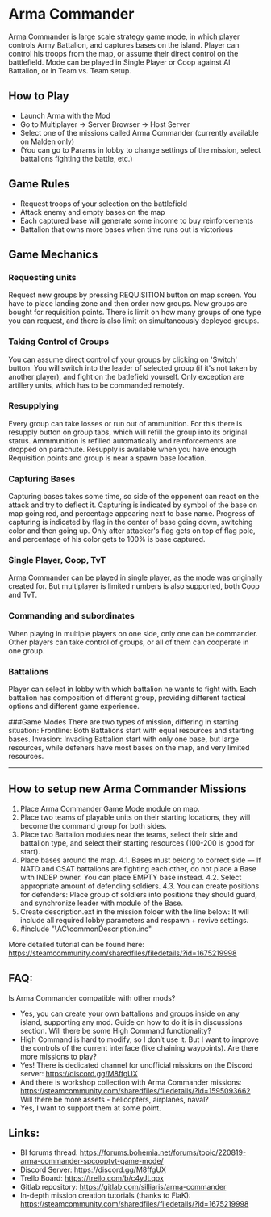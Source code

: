 # Arma Commander

Arma Commander is large scale strategy game mode, in which player controls Army Battalion, and captures bases on the island. Player can control his troops from the map, or assume their direct control on the battlefield. Mode can be played in Single Player or Coop against AI Battalion, or in Team vs. Team setup.

## How to Play
- Launch Arma with the Mod
- Go to Multiplayer -> Server Browser -> Host Server
- Select one of the missions called Arma Commander (currently available on Malden only)
- (You can go to Params in lobby to change settings of the mission, select battalions fighting the battle, etc.)

## Game Rules

- Request troops of your selection on the battlefield
- Attack enemy and empty bases on the map
- Each captured base will generate some income to buy reinforcements
- Battalion that owns more bases when time runs out is victorious

## Game Mechanics

### Requesting units
Request new groups by pressing REQUISITION button on map screen.
You have to place landing zone and then order new groups.
New groups are bought for requisition points. There is limit on how many groups of one type you can request, and there is also limit on simultaneously deployed groups.

### Taking Control of Groups
You can assume direct control of your groups by clicking on 'Switch' button. You will switch into the leader of selected group (if it's not taken by another player), and fight on the batlefield yourself.
Only exception are artillery units, which has to be commanded remotely.

### Resupplying
Every group can take losses or run out of ammunition. For this there is resupply button on group tabs, which will refill the group into its original status. Ammmunition is refilled automatically and reinforcements are dropped on parachute.
Resupply is available when you have enough Requisition points and group is near a spawn base location.

### Capturing Bases
Capturing bases takes some time, so side of the opponent can react on the attack and try to deflect it. Capturing is indicated by symbol of the base on map going red, and percentage appearing next to base name. Progress of capturing is indicated by flag in the center of base going down, switching color and then going up. Only after attacker's flag gets on top of flag pole, and percentage of his color gets to 100% is base captured.

### Single Player, Coop, TvT
Arma Commander can be played in single player, as the mode was originally created for. But multiplayer is limited numbers is also supported, both Coop and TvT.

### Commanding and subordinates
When playing in multiple players on one side, only one can be commander. Other players can take control of groups, or all of them can cooperate in one group.

### Battalions
Player can select in lobby with which battalion he wants to fight with. Each battalion has composition of different group, providing different tactical options and different game experience.

###Game Modes
There are two types of mission, differing in starting situation:
Frontline: Both Battalions start with equal resources and starting bases.
Invasion: Invading Battalion start with only one base, but large resources, while defeners have most bases on the map, and very limited resources.

-----

## How to setup new Arma Commander Missions
1. Place Arma Commander Game Mode module on map.
2. Place two teams of playable units on their starting locations, they will become the command group for both sides.
3. Place two Battalion modules near the teams, select their side and battalion type, and select their starting resources (100-200 is good for start).
4. Place bases around the map.
4.1. Bases must belong to correct side — If NATO and CSAT battalions are fighting each other, do not place a Base with INDEP owner. You can place EMPTY base instead.
4.2. Select appropriate amount of defending soldiers.
4.3. You can create positions for defenders: Place group of soldiers into positions they should guard, and synchronize leader with module of the Base.
5. Create description.ext in the mission folder with the line below: It will include all required lobby parameters and respawn + revive settings.
6. #include "\AC\commonDescription.inc"

More detailed tutorial can be found here: https://steamcommunity.com/sharedfiles/filedetails/?id=1675219998

## FAQ:
Is Arma Commander compatible with other mods?
- Yes, you can create your own battalions and groups inside on any island, supporting any mod. Guide on how to do it is in discussions section.
Will there be some High Command functionality?
- High Command is hard to modify, so I don’t use it. But I want to improve the controls of the current interface (like chaining waypoints).
Are there more missions to play?
- Yes! There is dedicated channel for unofficial missions on the Discord server: https://discord.gg/M8ffgUX
- And there is workshop collection with Arma Commander missions: https://steamcommunity.com/sharedfiles/filedetails/?id=1595093662
Will there be more assets - helicopters, airplanes, naval?
- Yes, I want to support them at some point.


## Links:
- BI forums thread: https://forums.bohemia.net/forums/topic/220819-arma-commander-spcooptvt-game-mode/
- Discord Server: https://discord.gg/M8ffgUX
- Trello Board: https://trello.com/b/c4yJLqox
- Gitlab repository: https://gitlab.com/silliaris/arma-commander
- In-depth mission creation tutorials (thanks to FlaK): https://steamcommunity.com/sharedfiles/filedetails/?id=1675219998
